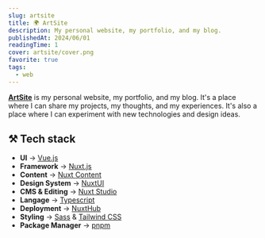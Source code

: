 ```yaml
---
slug: artsite
title: 🌍 ArtSite
description: My personal website, my portfolio, and my blog.
publishedAt: 2024/06/01
readingTime: 1
cover: artsite/cover.png
favorite: true
tags:
  - web
---
```


[**ArtSite**](https://arthurdanjou.fr) is my personal website, my portfolio, and my blog. It's a place where I can share my projects, my thoughts, and my experiences. It's also a place where I can experiment with new technologies and design ideas.

## ⚒️ Tech stack

- **UI** → [Vue.js](https://vuejs.org/)
- **Framework** → [Nuxt.js](https://nuxtjs.org/)
- **Content** → [Nuxt Content](https://content.nuxtjs.org/)
- **Design System** → [NuxtUI](https://nuxtui.com/)
- **CMS & Editing** → [Nuxt Studio](https://nuxt.studio)
- **Langage** → [Typescript](https://www.typescriptlang.org/)
- **Deployment** → [NuxtHub](https://hub.nuxt.com/)
- **Styling** → [Sass](https://sass-lang.com/) & [Tailwind CSS](https://tailwindcss.com/)
- **Package Manager** → [pnpm](https://pnpm.io/)
